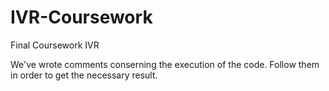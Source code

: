 # IVR-Coursework
Final Coursework IVR

We've wrote comments conserning the execution of the code. Follow them in order to get the necessary result.
